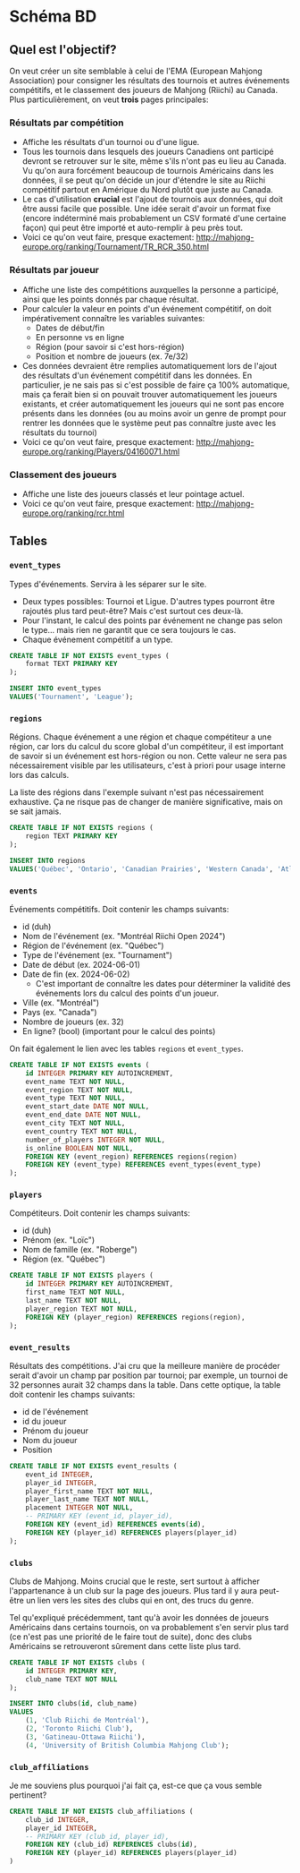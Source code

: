 # Schéma BD

## Quel est l'objectif?
On veut créer un site semblable à celui de l'EMA (European Mahjong Association) pour consigner les résultats des tournois et autres événements compétitifs, et le classement des joueurs de Mahjong (Riichi) au Canada. Plus particulièrement, on veut **trois** pages principales:

### Résultats par compétition
- Affiche les résultats d'un tournoi ou d'une ligue.
- Tous les tournois dans lesquels des joueurs Canadiens ont participé devront se retrouver sur le site, même s'ils n'ont pas eu lieu au Canada. Vu qu'on aura forcément beaucoup de tournois Américains dans les données, il se peut qu'on décide un jour d'étendre le site au Riichi compétitif partout en Amérique du Nord plutôt que juste au Canada.
- Le cas d'utilisation **crucial** est l'ajout de tournois aux données, qui doit être aussi facile que possible. Une idée serait d'avoir un format fixe (encore indéterminé mais probablement un CSV formaté d'une certaine façon) qui peut être importé et auto-remplir à peu près tout.
- Voici ce qu'on veut faire, presque exactement: http://mahjong-europe.org/ranking/Tournament/TR_RCR_350.html

### Résultats par joueur
- Affiche une liste des compétitions auxquelles la personne a participé, ainsi que les points donnés par chaque résultat.
- Pour calculer la valeur en points d'un événement compétitif, on doit impérativement connaître les variables suivantes:
    - Dates de début/fin
    - En personne vs en ligne
    - Région (pour savoir si c'est hors-région)
    - Position et nombre de joueurs (ex. 7e/32)
- Ces données devraient être remplies automatiquement lors de l'ajout des résultats d'un événement compétitif dans les données. En particulier, je ne sais pas si c'est possible de faire ça 100% automatique, mais ça ferait bien si on pouvait trouver automatiquement les joueurs existants, et créer automatiquement les joueurs qui ne sont pas encore présents dans les données (ou au moins avoir un genre de prompt pour rentrer les données que le système peut pas connaître juste avec les résultats du tournoi)
- Voici ce qu'on veut faire, presque exactement: http://mahjong-europe.org/ranking/Players/04160071.html

### Classement des joueurs
- Affiche une liste des joueurs classés et leur pointage actuel.
- Voici ce qu'on veut faire, presque exactement: http://mahjong-europe.org/ranking/rcr.html

## Tables

### `event_types`
Types d'événements. Servira à les séparer sur le site.
- Deux types possibles: Tournoi et Ligue. D'autres types pourront être rajoutés plus tard peut-être? Mais c'est surtout ces deux-là.
- Pour l'instant, le calcul des points par événement ne change pas selon le type... mais rien ne garantit que ce sera toujours le cas.
- Chaque événement compétitif a un type.

```sql
CREATE TABLE IF NOT EXISTS event_types (
    format TEXT PRIMARY KEY
);

INSERT INTO event_types
VALUES('Tournament', 'League');
```

### `regions`
Régions. Chaque événement a une région et chaque compétiteur a une région, car lors du calcul du score global d'un compétiteur, il est important de savoir si un événement est hors-région ou non. Cette valeur ne sera pas nécessairement visible par les utilisateurs, c'est à priori pour usage interne lors das calculs.

La liste des régions dans l'exemple suivant n'est pas nécessairement exhaustive. Ça ne risque pas de changer de manière significative, mais on se sait jamais.

```sql
CREATE TABLE IF NOT EXISTS regions (
    region TEXT PRIMARY KEY
);

INSERT INTO regions
VALUES('Québec', 'Ontario', 'Canadian Prairies', 'Western Canada', 'Atlantic Canada', 'United States', 'Europe', 'Asia', 'Oceania', 'South America', 'Other');
```

### `events`
Événements compétitifs. Doit contenir les champs suivants:
- id (duh)
- Nom de l'événement (ex. "Montréal Riichi Open 2024")
- Région de l'événement (ex. "Québec")
- Type de l'événement (ex. "Tournament")
- Date de début (ex. 2024-06-01)
- Date de fin (ex. 2024-06-02)
    - C'est important de connaître les dates pour déterminer la validité des événements lors du calcul des points d'un joueur.
- Ville (ex. "Montréal")
- Pays (ex. "Canada")
- Nombre de joueurs (ex. 32)
- En ligne? (bool) (important pour le calcul des points)

On fait également le lien avec les tables `regions` et `event_types`.

```sql
CREATE TABLE IF NOT EXISTS events (
    id INTEGER PRIMARY KEY AUTOINCREMENT,
    event_name TEXT NOT NULL,
    event_region TEXT NOT NULL,
    event_type TEXT NOT NULL,
    event_start_date DATE NOT NULL,
    event_end_date DATE NOT NULL,
    event_city TEXT NOT NULL,
    event_country TEXT NOT NULL,
    number_of_players INTEGER NOT NULL,
    is_online BOOLEAN NOT NULL,
    FOREIGN KEY (event_region) REFERENCES regions(region)
    FOREIGN KEY (event_type) REFERENCES event_types(event_type)
);
```

### `players`
Compétiteurs. Doit contenir les champs suivants:
- id (duh)
- Prénom (ex. "Loïc")
- Nom de famille (ex. "Roberge")
- Région (ex. "Québec")

```sql
CREATE TABLE IF NOT EXISTS players (
    id INTEGER PRIMARY KEY AUTOINCREMENT,
    first_name TEXT NOT NULL,
    last_name TEXT NOT NULL,
    player_region TEXT NOT NULL,
    FOREIGN KEY (player_region) REFERENCES regions(region),
);
```

### `event_results`
Résultats des compétitions. J'ai cru que la meilleure manière de procéder serait d'avoir un champ par position par tournoi; par exemple, un tournoi de 32 personnes aurait 32 champs dans la table. Dans cette optique, la table doit contenir les champs suivants:
- id de l'événement
- id du joueur
- Prénom du joueur
- Nom du joueur
- Position

```sql
CREATE TABLE IF NOT EXISTS event_results (
    event_id INTEGER,
    player_id INTEGER,
    player_first_name TEXT NOT NULL,
    player_last_name TEXT NOT NULL,
    placement INTEGER NOT NULL,
    -- PRIMARY KEY (event_id, player_id),
    FOREIGN KEY (event_id) REFERENCES events(id),
    FOREIGN KEY (player_id) REFERENCES players(player_id)
);
```

### `clubs`
Clubs de Mahjong. Moins crucial que le reste, sert surtout à afficher l'appartenance à un club sur la page des joueurs. Plus tard il y aura peut-être un lien vers les sites des clubs qui en ont, des trucs du genre.

Tel qu'expliqué précédemment, tant qu'à avoir les données de joueurs Américains dans certains tournois, on va probablement s'en servir plus tard (ce n'est pas une priorité de le faire tout de suite), donc des clubs Américains se retrouveront sûrement dans cette liste plus tard.

```sql
CREATE TABLE IF NOT EXISTS clubs (
    id INTEGER PRIMARY KEY,
    club_name TEXT NOT NULL
);

INSERT INTO clubs(id, club_name)
VALUES
    (1, 'Club Riichi de Montréal'),
    (2, 'Toronto Riichi Club'),
    (3, 'Gatineau-Ottawa Riichi'),
    (4, 'University of British Columbia Mahjong Club');
```

### `club_affiliations`
Je me souviens plus pourquoi j'ai fait ça, est-ce que ça vous semble pertinent?

```sql
CREATE TABLE IF NOT EXISTS club_affiliations (
    club_id INTEGER,
    player_id INTEGER,
    -- PRIMARY KEY (club_id, player_id),
    FOREIGN KEY (club_id) REFERENCES clubs(id),
    FOREIGN KEY (player_id) REFERENCES players(player_id)
)
```